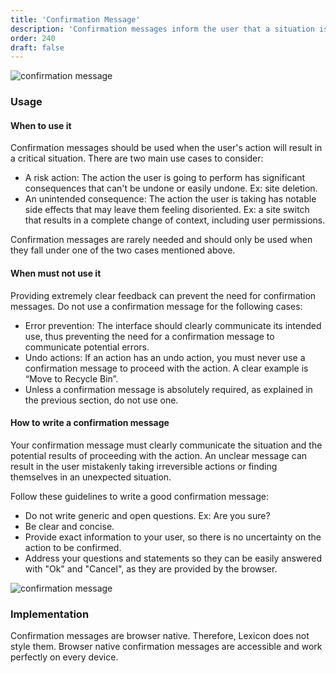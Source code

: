 ```yaml
---
title: 'Confirmation Message'
description: 'Confirmation messages inform the user that a situation is critical or an action is irreversible and they must confirm before proceeding.'
order: 240
draft: false
---
```


![confirmation message](/images/lexicon/ConfirmationMessage.jpg)

### Usage

#### When to use it

Confirmation messages should be used when the user's action will result in a critical situation. There are two main use cases to consider:

-   A risk action: The action the user is going to perform has significant consequences that can't be undone or easily undone. Ex: site deletion.
-   An unintended consequence: The action the user is taking has notable side effects that may leave them feeling disoriented. Ex: a site switch that results in a complete change of context, including user permissions.

Confirmation messages are rarely needed and should only be used when they fall under one of the two cases mentioned above.

#### When must not use it

Providing extremely clear feedback can prevent the need for confirmation messages. Do not use a confirmation message for the following cases:

-   Error prevention: The interface should clearly communicate its intended use, thus preventing the need for a confirmation message to communicate potential errors.
-   Undo actions: If an action has an undo action, you must never use a confirmation message to proceed with the action. A clear example is “Move to Recycle Bin”.
-   Unless a confirmation message is absolutely required, as explained in the previous section, do not use one.

#### How to write a confirmation message

Your confirmation message must clearly communicate the situation and the potential results of proceeding with the action. An unclear message can result in the user mistakenly taking irreversible actions or finding themselves in an unexpected situation.

Follow these guidelines to write a good confirmation message:

-   Do not write generic and open questions. Ex: Are you sure?
-   Be clear and concise.
-   Provide exact information to your user, so there is no uncertainty on the action to be confirmed.
-   Address your questions and statements so they can be easily answered with "Ok" and "Cancel", as they are provided by the browser.

![confirmation message](/images/lexicon/ConfirmationMessage.jpg)

### Implementation

Confirmation messages are browser native. Therefore, Lexicon does not style them. Browser native confirmation messages are accessible and work perfectly on every device.
